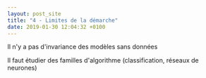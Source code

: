 ```yaml
---
layout: post_site
title: "4 - Limites de la démarche"
date: 2019-01-30 12:04:32 +0100
---
```


Il n'y a pas d'invariance des modèles sans données

Il faut étudier des familles d'algorithme (classification, réseaux de neurones)
